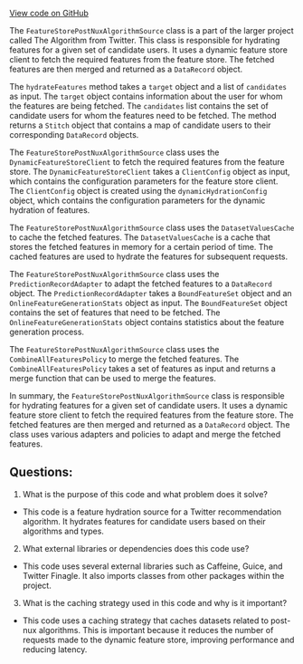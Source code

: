 [View code on GitHub](https://github.com/misbahsy/the-algorithm/follow-recommendations-service/common/src/main/scala/com/twitter/follow_recommendations/common/feature_hydration/sources/FeatureStorePostNuxAlgorithmSource.scala)

The `FeatureStorePostNuxAlgorithmSource` class is a part of the larger project called The Algorithm from Twitter. This class is responsible for hydrating features for a given set of candidate users. It uses a dynamic feature store client to fetch the required features from the feature store. The fetched features are then merged and returned as a `DataRecord` object.

The `hydrateFeatures` method takes a `target` object and a list of `candidates` as input. The `target` object contains information about the user for whom the features are being fetched. The `candidates` list contains the set of candidate users for whom the features need to be fetched. The method returns a `Stitch` object that contains a map of candidate users to their corresponding `DataRecord` objects.

The `FeatureStorePostNuxAlgorithmSource` class uses the `DynamicFeatureStoreClient` to fetch the required features from the feature store. The `DynamicFeatureStoreClient` takes a `ClientConfig` object as input, which contains the configuration parameters for the feature store client. The `ClientConfig` object is created using the `dynamicHydrationConfig` object, which contains the configuration parameters for the dynamic hydration of features.

The `FeatureStorePostNuxAlgorithmSource` class uses the `DatasetValuesCache` to cache the fetched features. The `DatasetValuesCache` is a cache that stores the fetched features in memory for a certain period of time. The cached features are used to hydrate the features for subsequent requests.

The `FeatureStorePostNuxAlgorithmSource` class uses the `PredictionRecordAdapter` to adapt the fetched features to a `DataRecord` object. The `PredictionRecordAdapter` takes a `BoundFeatureSet` object and an `OnlineFeatureGenerationStats` object as input. The `BoundFeatureSet` object contains the set of features that need to be fetched. The `OnlineFeatureGenerationStats` object contains statistics about the feature generation process.

The `FeatureStorePostNuxAlgorithmSource` class uses the `CombineAllFeaturesPolicy` to merge the fetched features. The `CombineAllFeaturesPolicy` takes a set of features as input and returns a merge function that can be used to merge the features.

In summary, the `FeatureStorePostNuxAlgorithmSource` class is responsible for hydrating features for a given set of candidate users. It uses a dynamic feature store client to fetch the required features from the feature store. The fetched features are then merged and returned as a `DataRecord` object. The class uses various adapters and policies to adapt and merge the fetched features.
## Questions: 
 1. What is the purpose of this code and what problem does it solve?
- This code is a feature hydration source for a Twitter recommendation algorithm. It hydrates features for candidate users based on their algorithms and types.
2. What external libraries or dependencies does this code use?
- This code uses several external libraries such as Caffeine, Guice, and Twitter Finagle. It also imports classes from other packages within the project.
3. What is the caching strategy used in this code and why is it important?
- This code uses a caching strategy that caches datasets related to post-nux algorithms. This is important because it reduces the number of requests made to the dynamic feature store, improving performance and reducing latency.